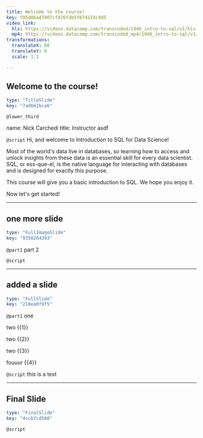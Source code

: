 ```yaml
---
title: Welcome to the course!
key: f05d06ad7807cf476fdb5f674174c9d5
video_link:
  hls: https://videos.datacamp.com/transcoded/1946_intro-to-sql/v1/hls-ch1_1.master.m3u8
  mp4: https://videos.datacamp.com/transcoded_mp4/1946_intro-to-sql/v1/ch1_1.mp4
transformations:
  translateX: 60
  translateY: 0
  scale: 1.1

---
```

## Welcome to the course!

```yaml
type: "TitleSlide"
key: "7ad662bca6"
```

`@lower_third`

name: Nick Carchedi
title: Instructor asdf


`@script`
Hi, and welcome to Introduction to SQL for Data Science!

Most of the world's data live in databases, so learning how to access and unlock insights from these data is an essential skill for every data scientist. SQL, or ess-que-el, is the native language for interacting with databases and is designed for exactly this purpose.

This course will give you a basic introduction to SQL. We hope you enjoy it.

Now let's get started!


---
## one more slide

```yaml
type: "FullImageSlide"
key: "9350264393"
```

`@part1`
part 2


`@script`



---
## added a slide

```yaml
type: "FullSlide"
key: "218ea0f9f5"
```

`@part1`
one 

two {{1}}

two {{2}}

two {{3}}

fouuur {{4}}


`@script`
this is a test


---
## Final Slide

```yaml
type: "FinalSlide"
key: "4ccb7cd500"
```

`@script`


